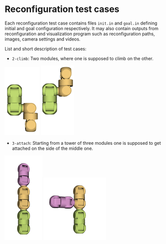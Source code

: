 # Reconfiguration test cases

Each reconfiguration test case contains files `init.in` and `goal.in` defining initial 
and goal configuration respectively. It may also contain outputs from reconfiguration
and visualization program such as reconfiguration paths, images, camera settings and videos.

List and short description of test cases:

* `2-climb`: Two modules, where one is supposed to climb on the other.

![2-climb initial](2-climb/init.png?raw=true "2-climb initial")
![2-climb goal](2-climb/goal.png?raw=true "2-climb goal")

* `3-attach`: Starting from a tower of three modules one is supposed to get attached on 
the side of the middle one.

![3-attach initial](3-attach/init.png?raw=true "3-attach initial")
![3-attach goal](3-attach/goal.png?raw=true "3-attach goal")

